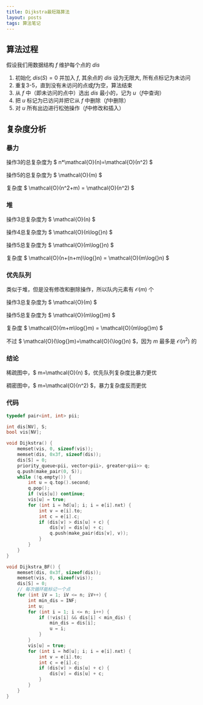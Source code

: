 ```yaml
---
title: Dijkstra最短路算法
layout: posts
tags: 算法笔记
---
```


## 算法过程
假设我们用数据结构 $f$ 维护每个点的 $dis$
1. 初始化 $dis(S)=0$ 并加入 $f$, 其余点的 $dis$ 设为无限大, 所有点标记为未访问
2. 重复3-5，直到没有未访问的点或$f$为空，算法结束
3. 从 $f$ 中（即未访问的点中）选出 $dis$ 最小的，记为 $u$（$f$中查询）
4. 把 $u$ 标记为已访问并把它从 $f$ 中删除（$f$中删除）
5. 对 $u$ 所有出边进行松弛操作（$f$中修改和插入）

## 复杂度分析

### 暴力

操作3的总复杂度为 $ n*\mathcal{O}(n)=\mathcal{O}(n^2) $

操作5的总复杂度为 $ \mathcal{O}(m) $

复杂度 $ \mathcal{O}(n^2+m) = \mathcal{O}(n^2) $

### 堆

操作3总复杂度为 $ \mathcal{O}(n) $

操作4总复杂度为 $ \mathcal{O}(n\log{}n) $

操作5总复杂度为 $ \mathcal{O}(m\log{}n) $

复杂度 $ \mathcal{O}(n+(n+m)\log{}n) = \mathcal{O}(m\log{}n) $

### 优先队列

类似于堆，但是没有修改和删除操作，所以队内元素有 $\mathcal{O}(m)$ 个

操作3总复杂度为 $ \mathcal{O}(m) $

操作5总复杂度为 $ \mathcal{O}(m\log{}m) $

复杂度 $ \mathcal{O}(m+m\log{}m) = \mathcal{O}(m\log{}m) $

不过 $ \mathcal{O}(\log{}m)=\mathcal{O}(\log{}n) $，因为 $m$ 最多是 $\mathcal{O}(n^2)$ 的

### 结论

稀疏图中，$ m=\mathcal{O}(n) $，优先队列复杂度比暴力更优

稠密图中，$ m=\mathcal{O}(n^2) $，暴力复杂度反而更优

### 代码
```cpp
typedef pair<int, int> pii;

int dis[NV], S;
bool vis[NV];

void Dijkstra() {
    memset(vis, 0, sizeof(vis));
    memset(dis, 0x3f, sizeof(dis));
    dis[S] = 0;
    priority_queue<pii, vector<pii>, greater<pii>> q;
    q.push(make_pair(0, S));
    while (!q.empty()) {
        int u = q.top().second;
        q.pop();
        if (vis[u]) continue;
        vis[u] = true;
        for (int i = hd[u]; i; i = e[i].nxt) {
            int v = e[i].to;
            int c = e[i].c;
            if (dis[v] > dis[u] + c) {
                dis[v] = dis[u] + c;
                q.push(make_pair(dis[v], v));
            }
        }
    }
}

void Dijkstra_BF() {
    memset(dis, 0x3f, sizeof(dis));
    memset(vis, 0, sizeof(vis));
    dis[S] = 0;
    // 每次循环能标记一个点
    for (int iV = 1; iV <= n; iV++) {
        int min_dis = INF;
        int u;
        for (int i = 1; i <= n; i++) {
            if (!vis[i] && dis[i] < min_dis) {
                min_dis = dis[i];
                u = i;
            }
        }
        vis[u] = true;
        for (int i = hd[u]; i; i = e[i].nxt) {
            int v = e[i].to;
            int c = e[i].c;
            if (dis[v] > dis[u] + c) {
                dis[v] = dis[u] + c;
            }
        }
    }
}
```
